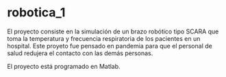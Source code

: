 # robotica_1
El proyecto consiste en la simulación de un brazo robótico tipo SCARA que toma la temperatura y frecuencia respiratoria de los pacientes en un hospital. Este proyeto fue pensado en pandemia para que el personal de salud redujera el contacto con las demás personas.

El proyecto está programado en Matlab.

